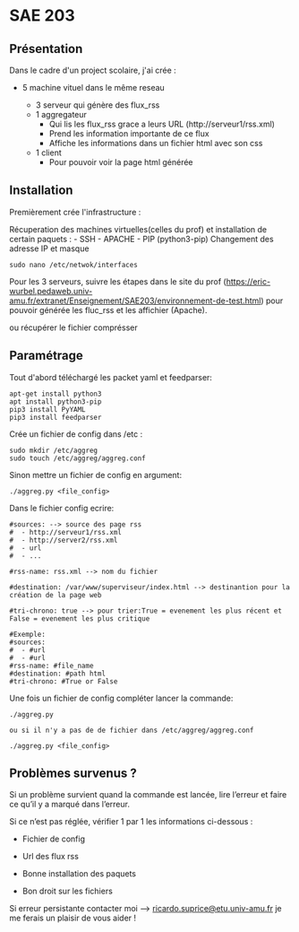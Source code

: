# SAE 203



## Présentation

Dans le cadre d'un project scolaire, j'ai crée :

- 5 machine vituel dans le même reseau 

    - 3 serveur qui génère des flux_rss 
    - 1 aggregateur 
        - Qui lis les flux_rss grace a leurs URL (http://serveur1/rss.xml)
        - Prend les information importante de ce flux
        - Affiche les informations dans un fichier html avec son css
    - 1 client
        - Pour pouvoir voir la page html générée
## Installation


Premièrement crée l'infrastructure :

 Récuperation des machines virtuelles(celles du prof) et installation de certain paquets :
    - SSH
    - APACHE
    - PIP (python3-pip)
 Changement des adresse IP et masque
 ```
 sudo nano /etc/netwok/interfaces
 ```
 Pour les 3 serveurs, suivre les étapes dans le site du prof (https://eric-wurbel.pedaweb.univ-amu.fr/extranet/Enseignement/SAE203/environnement-de-test.html) pour pouvoir générée les fluc_rss et les affichier (Apache).
 









ou récupérer le fichier comprésser 


## Paramétrage

Tout d'abord téléchargé les packet yaml et feedparser: 
```
apt-get install python3
apt install python3-pip
pip3 install PyYAML
pip3 install feedparser
```

Crée un fichier de config dans /etc :

```
sudo mkdir /etc/aggreg
sudo touch /etc/aggreg/aggreg.conf
```
Sinon mettre un fichier de config en argument:
```
./aggreg.py <file_config>
```

Dans le fichier config ecrire:
```
#sources: --> source des page rss  
#  - http://serveur1/rss.xml
#  - http://server2/rss.xml
#  - url
#  - ...

#rss-name: rss.xml --> nom du fichier 

#destination: /var/www/superviseur/index.html --> destinantion pour la création de la page web

#tri-chrono: true --> pour trier:True = evenement les plus récent et False = evenement les plus critique

#Exemple:
#sources:
#  - #url
#  - #url
#rss-name: #file_name
#destination: #path html
#tri-chrono: #True or False

```

Une fois un fichier de config compléter lancer la commande:
```
./aggreg.py 

ou si il n'y a pas de de fichier dans /etc/aggreg/aggreg.conf

./aggreg.py <file_config>
```

## Problèmes survenus ? 
    
Si un problème survient quand la commande est lancée, lire l’erreur et faire ce qu’il y a marqué dans l’erreur. 

Si ce n’est pas réglée, vérifier 1 par 1 les informations ci-dessous : 

- Fichier de config 

- Url des flux rss 

- Bonne installation des paquets 

- Bon droit sur les fichiers 

Si erreur persistante contacter moi --> ricardo.suprice@etu.univ-amu.fr je me ferais un plaisir de vous aider ! 

